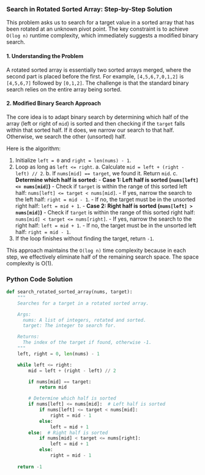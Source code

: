 ### Search in Rotated Sorted Array: Step-by-Step Solution

This problem asks us to search for a target value in a sorted array that has been rotated at an unknown pivot point. The key constraint is to achieve `O(log n)` runtime complexity, which immediately suggests a modified binary search.

#### 1. Understanding the Problem

A rotated sorted array is essentially two sorted arrays merged, where the second part is placed before the first. For example, `[4,5,6,7,0,1,2]` is `[4,5,6,7]` followed by `[0,1,2]`. The challenge is that the standard binary search relies on the entire array being sorted.

#### 2. Modified Binary Search Approach

The core idea is to adapt binary search by determining which half of the array (left or right of `mid`) is sorted and then checking if the `target` falls within that sorted half. If it does, we narrow our search to that half. Otherwise, we search the other (unsorted) half.

Here is the algorithm:

1.  Initialize `left = 0` and `right = len(nums) - 1`.
2.  Loop as long as `left <= right`.
    a. Calculate `mid = left + (right - left) // 2`.
    b. If `nums[mid] == target`, we found it. Return `mid`.
    c. **Determine which half is sorted:**
        - **Case 1: Left half is sorted (`nums[left] <= nums[mid]`)**
            - Check if `target` is within the range of this sorted left half: `nums[left] <= target < nums[mid]`.
            - If yes, narrow the search to the left half: `right = mid - 1`.
            - If no, the target must be in the unsorted right half: `left = mid + 1`.
        - **Case 2: Right half is sorted (`nums[left] > nums[mid]`)**
            - Check if `target` is within the range of this sorted right half: `nums[mid] < target <= nums[right]`.
            - If yes, narrow the search to the right half: `left = mid + 1`.
            - If no, the target must be in the unsorted left half: `right = mid - 1`.
3.  If the loop finishes without finding the target, return `-1`.

This approach maintains the `O(log n)` time complexity because in each step, we effectively eliminate half of the remaining search space. The space complexity is O(1).

### Python Code Solution

```python
def search_rotated_sorted_array(nums, target):
    """
    Searches for a target in a rotated sorted array.

    Args:
      nums: A list of integers, rotated and sorted.
      target: The integer to search for.

    Returns:
      The index of the target if found, otherwise -1.
    """
    left, right = 0, len(nums) - 1

    while left <= right:
        mid = left + (right - left) // 2

        if nums[mid] == target:
            return mid

        # Determine which half is sorted
        if nums[left] <= nums[mid]:  # Left half is sorted
            if nums[left] <= target < nums[mid]:
                right = mid - 1
            else:
                left = mid + 1
        else:  # Right half is sorted
            if nums[mid] < target <= nums[right]:
                left = mid + 1
            else:
                right = mid - 1
                
    return -1

```

